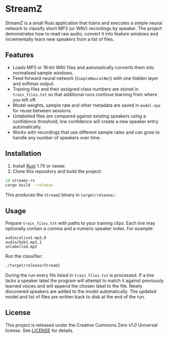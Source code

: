 # StreamZ

StreamZ is a small Rust application that trains and executes a simple neural network to classify short MP3 (or WAV) recordings by speaker.  The project demonstrates how to read raw audio, convert it into feature windows and incrementally learn new speakers from a list of files.

## Features

- Loads MP3 or 16‑bit WAV files and automatically converts them into normalised sample windows.
- Feed‑forward neural network (`SimpleNeuralNet`) with one hidden layer and softmax output.
- Training files and their assigned class numbers are stored in `train_files.txt` so that additional runs continue learning from where you left off.
- Model weights, sample rate and other metadata are saved in `model.npz` for reuse between sessions.
- Unlabelled files are compared against existing speakers using a confidence threshold; low confidence will create a new speaker entry automatically.
- Works with recordings that use different sample rates and can grow to
  handle any number of speakers over time.

## Installation

1. Install [Rust](https://www.rust-lang.org/tools/install) 1.70 or newer.
2. Clone this repository and build the project:

```bash
cd streamz-rs
cargo build --release
```

This produces the `StreamZ` binary in `target/release/`.

## Usage

Prepare `train_files.txt` with paths to your training clips.  Each line may optionally contain a comma and a numeric speaker index.  For example:

```
audio/alice1.mp3,0
audio/bob1.mp3,1
unlabelled.mp3
```

Run the classifier:

```bash
./target/release/StreamZ
```

During the run every file listed in `train_files.txt` is processed.  If a line lacks a speaker label the program will attempt to match it against previously learned voices and will append the chosen label to the file.  Newly discovered speakers are added to the model automatically.  The updated model and list of files are written back to disk at the end of the run.

## License

This project is released under the Creative Commons Zero v1.0 Universal license.  See [LICENSE](LICENSE) for details.
